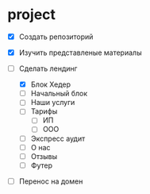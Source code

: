 # project

- [x] Создать репозиторий
- [x] Изучить представленые материалы
- [ ] Сделать лендинг
  - [x] Блок Хедер
  - [ ] Начальный блок
  - [ ] Наши услуги
  - [ ] Тарифы
    - [ ] ИП
    - [ ] ООО
  - [ ] Экспресс аудит
  - [ ] О нас
  - [ ] Отзывы
  - [ ] Футер
- [ ] Перенос на домен
 
